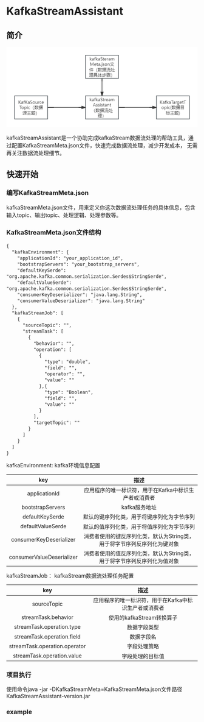 # KafkaStreamAssistant

## 简介
![dasd](docs/LogicPiagram.png)

kafkaStreamAssistant是一个协助完成kafkaStream数据流处理的帮助工具，通过配置KafkaStreamMeta.json文件，快速完成数据流处理，减少开发成本，
无需再关注数据流处理细节。

## 快速开始
### 编写KafkaStreamMeta.json
kafkaStreamMeta.json文件，用来定义你这次数据流处理任务的具体信息，包含输入topic、输出topic、处理逻辑、处理参数等。
### KafkaStreamMeta.json文件结构
```
{
  "kafkaEnvironment": {
    "applicationId": "your_application_id",
    "bootstrapServers": "your_bootstrap_servers",
    "defaultKeySerde": "org.apache.kafka.common.serialization.Serdes$StringSerde",
    "defaultValueSerde": "org.apache.kafka.common.serialization.Serdes$StringSerde",
    "consumerKeyDeserializer": "java.lang.String",
    "consumerValueDeserializer": "java.lang.String"
  },
  "kafkaStreamJob": [
    {
      "sourceTopic": "",
      "streamTask": [
        {
          "behavior": "",
          "operation": [
            {
              "type": "double",
              "field": "",
              "operator": "",
              "value": ""
            },{
              "type": "Boolean",
              "field": "",
              "value": ""
            }
          ],   
          "targetTopic": ""
        }
      ]
    }
  ]
}
```
kafkaEnvironment: kafka环境信息配置

|            key            |                   描述                    |
|:-------------------------:|:---------------------------------------:|
|       applicationId       |      应用程序的唯一标识符，用于在Kafka中标识生产者或消费者      |
|     bootstrapServers      |                kafka服务地址                |
|      defaultKeySerde      |          默认的键序列化类，用于将键序列化为字节序列          |
|     defaultValueSerde     |          默认的值序列化类，用于将值序列化为字节序列          |
|  consumerKeyDeserializer  | 消费者使用的键反序列化类，默认为String类，用于将字节序列反序列化为键对象 |
| consumerValueDeserializer | 消费者使用的值反序列化类，默认为String类，用于将字节序列反序列化为值对象 |

kafkaStreamJob： kafkaStream数据流处理任务配置

|              key              |              描述               |
|:-----------------------------:|:-----------------------------:|
|          sourceTopic          | 应用程序的唯一标识符，用于在Kafka中标识生产者或消费者 |
|      streamTask.behavior      |      使用的kafkaStream转换算子       |
|   streamTask.operation.type   |            数据字段类型             |
|  streamTask.operation.field   |             数据字段名             |
| streamTask.operation.operator |            字段处理策略             |
|  streamTask.operation.value   |           字段处理的目标值            |

### 项目执行
使用命令java -jar -DKafkaStreamMeta=KafkaStreamMeta.json文件路径 KafkaStreamAssistant-version.jar

### example






